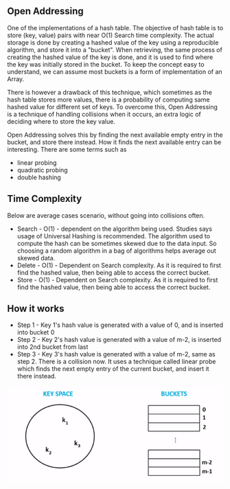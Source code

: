 ## Open Addressing

One of the implementations of a hash table. The objective of hash table
is to store (key, value) pairs with near O(1) Search time complexity.
The actual storage is done by creating a hashed value of the key using a
reproducible algorithm, and store it into a "bucket". When retrieving,
the same process of creating the hashed value of the key is done, and it
is used to find where the key was initially stored in the bucket. To
keep the concept easy to understand, we can assume most buckets is a
form of implementation of an Array.

There is however a drawback of this technique, which sometimes as the
hash table stores more values, there is a probability of computing same
hashed value for different set of keys. To overcome this, Open
Addressing is a technique of handling collisions when it occurs, an
extra logic of deciding where to store the key value.

Open Addressing solves this by finding the next available empty entry in
the bucket, and store there instead. How it finds the next available
entry can be interesting. There are some terms such as
- linear probing
- quadratic probing
- double hashing

## Time Complexity

Below are average cases scenario, without going into collisions often.
- Search - O(1) - dependent on the algorithm being used. Studies says
  usage of Universal Hashing is recommended. The algorithm used to
  compute the hash can be sometimes skewed due to the data input. So
  choosing a random algorithm in a bag of algorithms helps average out
  skewed data.
- Delete - O(1) - Dependent on Search complexity. As it is required to
  first find the hashed value, then being able to access the correct
  bucket.
- Store - O(1) - Dependent on Search complexity. As it is required to
  first find the hashed value, then being able to access the correct
  bucket.

## How it works

- Step 1 - Key 1's hash value is generated with a value of 0, and is
  inserted into bucket 0
- Step 2 - Key 2's hash value is generated with a value of m-2, is
  inserted into 2nd bucket from last
- Step 3 - Key 3's hash value is generated with a value of m-2, same as
  step 2. There is a collision now. It uses a technique called linear
  probe which finds the next empty entry of the current bucket, and
  insert it there instead.


![openAddressing](assets/openAddressing.gif)
